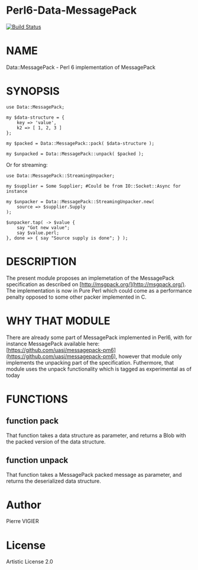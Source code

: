 # Perl6-Data-MessagePack

[![Build Status](https://travis-ci.org/pierre-vigier/Perl6-Data-MessagePack.svg?branch=master)](https://travis-ci.org/pierre-vigier/Perl6-Data-MessagePack)

NAME
====

Data::MessagePack - Perl 6 implementation of MessagePack

SYNOPSIS
========

    use Data::MessagePack;

    my $data-structure = {
        key => 'value',
        k2 => [ 1, 2, 3 ]
    };

    my $packed = Data::MessagePack::pack( $data-structure );

    my $unpacked = Data::MessagePack::unpack( $packed );

Or for streaming:

    use Data::MessagePack::StreamingUnpacker;

    my $supplier = Some Supplier; #Could be from IO::Socket::Async for instance

    my $unpacker = Data::MessagePack::StreamingUnpacker.new(
        source => $supplier.Supply
    );

    $unpacker.tap( -> $value {
        say "Got new value";
        say $value.perl;
    }, done => { say "Source supply is done"; } );

DESCRIPTION
===========

The present module proposes an implemetation of the MessagePack specification as described on [http://msgpack.org/](http://msgpack.org/). The implementation is now in Pure Perl which could come as a performance penalty opposed to some other packer implemented in C.

WHY THAT MODULE
===============

There are already some part of MessagePack implemented in Perl6, with for instance MessagePack available here: [https://github.com/uasi/messagepack-pm6](https://github.com/uasi/messagepack-pm6), however that module only implements the unpacking part of the specification. Futhermore, that module uses the unpack functionality which is tagged as experimental as of today

FUNCTIONS
=========

function pack
-------------

That function takes a data structure as parameter, and returns a Blob with the packed version of the data structure.

function unpack
---------------

That function takes a MessagePack packed message as parameter, and returns the deserialized data structure.

Author
======

Pierre VIGIER

License
=======

Artistic License 2.0
